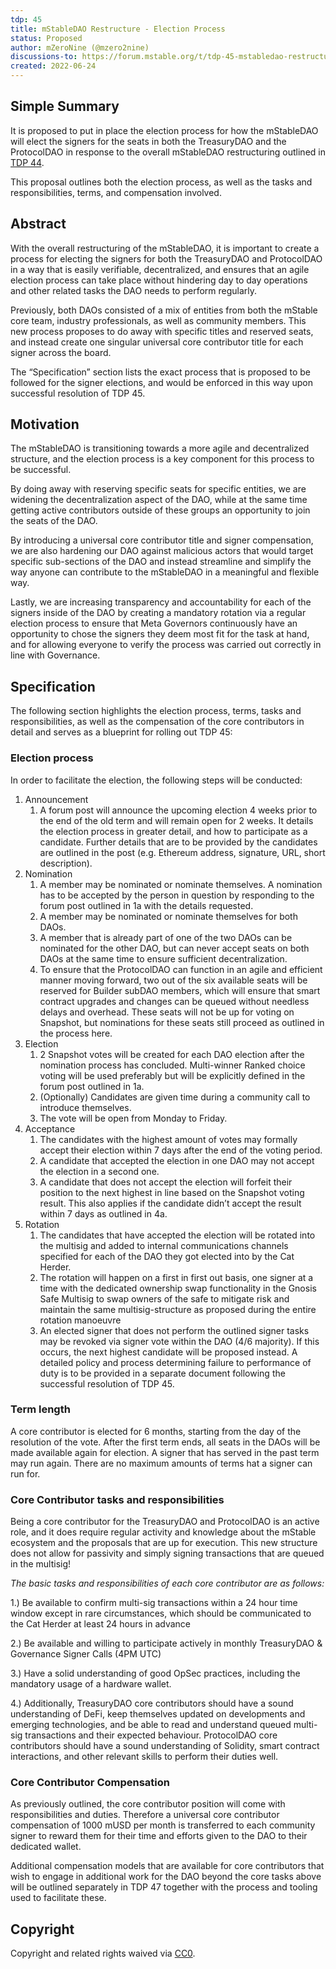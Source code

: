```yaml
---
tdp: 45
title: mStableDAO Restructure - Election Process
status: Proposed
author: mZeroNine (@mzero2nine)
discussions-to: https://forum.mstable.org/t/tdp-45-mstabledao-restructure-election-process/888
created: 2022-06-24
---
```


## Simple Summary

It is proposed to put in place the election process for how the mStableDAO will elect the signers for the seats in both the TreasuryDAO and the ProtocolDAO in response to the overall mStableDAO restructuring outlined in [TDP 44](https://mips.mstable.org/TDP/tdp-44.html).

This proposal outlines both the election process, as well as the tasks and responsibilities, terms, and compensation involved.

## Abstract

With the overall restructuring of the mStableDAO, it is important to create a process for electing the signers for both the TreasuryDAO and ProtocolDAO in a way that is easily verifiable, decentralized, and ensures that an agile election process can take place without hindering day to day operations and other related tasks the DAO needs to perform regularly. 

Previously, both DAOs consisted of a mix of entities from both the mStable core team, industry professionals, as well as community members. This new process proposes to do away with specific titles and reserved seats, and instead create one singular universal core contributor title for each signer across the board. 

The “Specification” section lists the exact process that is proposed to be followed for the signer elections, and would be enforced in this way upon successful resolution of TDP 45.

## Motivation

The mStableDAO is transitioning towards a more agile and decentralized structure, and the election process is a key component for this process to be successful. 

By doing away with reserving specific seats for specific entities, we are widening the decentralization aspect of the DAO, while at the same time getting active contributors outside of these groups an opportunity to join the seats of the DAO.

By introducing a universal core contributor title and signer compensation, we are also hardening our DAO against malicious actors that would target specific sub-sections of the DAO and instead streamline and simplify the way anyone can contribute to the mStableDAO in a meaningful and flexible way.

Lastly, we are increasing transparency and accountability for each of the signers inside of the DAO by creating a mandatory rotation via a regular election process to ensure that Meta Governors continuously have an opportunity to chose the signers they deem most fit for the task at hand, and for allowing everyone to verify the process was carried out correctly in line with Governance.

## Specification

The following section highlights the election process, terms, tasks and responsibilities, as well as the compensation of the core contributors in detail and serves as a blueprint for rolling out TDP 45:

### Election process

In order to facilitate the election, the following steps will be conducted:

1. Announcement
    1. A forum post will announce the upcoming election 4 weeks prior to the end of the old term and will remain open for 2 weeks. It details the election process in greater detail, and how to participate as a candidate. Further details that are to be provided by the candidates are outlined in the post (e.g. Ethereum address, signature, URL, short description).
2. Nomination
    1. A member may be nominated or nominate themselves. A nomination has to be accepted by the person in question by responding to the forum post outlined in 1a with the details requested.
    2. A member may be nominated or nominate themselves for both DAOs.
    3. A member that is already part of one of the two DAOs can be nominated for the other DAO, but can never accept seats on both DAOs at the same time to ensure sufficient decentralization.
    4. To ensure that the ProtocolDAO can function in an agile and efficient manner moving forward, two out of the six available seats will be reserved for Builder subDAO members, which will ensure that smart contract upgrades and changes can be queued without needless delays and overhead. These seats will not be up for voting on Snapshot, but nominations for these seats still proceed as outlined in the process here.
3. Election
    1. 2 Snapshot votes will be created for each DAO election after the nomination process has concluded. Multi-winner Ranked choice voting will be used preferably but will be explicitly defined in the forum post outlined in 1a.
    2. (Optionally) Candidates are given time during a community call to introduce themselves.
    3. The vote will be open from Monday to Friday.
4. Acceptance
    1. The candidates with the highest amount of votes may formally accept their election within 7 days after the end of the voting period.
    2. A candidate that accepted the election in one DAO may not accept the election in a second one.
    3. A candidate that does not accept the election will forfeit their position to the next highest in line based on the Snapshot voting result. This also applies if the candidate didn’t accept the result within 7 days as outlined in 4a.
5. Rotation
    1. The candidates that have accepted the election will be rotated into the multisig and added to internal communications channels specified for each of the DAO they got elected into by the Cat Herder.
    2. The rotation will happen on a first in first out basis, one signer at a time with the dedicated ownership swap functionality in the Gnosis Safe Multisig to swap owners of the safe to mitigate risk and maintain the same multisig-structure as proposed during the entire rotation manoeuvre
    3. An elected signer that does not perform the outlined signer tasks may be revoked via signer vote within the DAO (4/6 majority). If this occurs, the next highest candidate will be proposed instead. A detailed policy and process determining failure to performance of duty is to be provided in a separate document following the successful resolution of TDP 45.

### Term length

A core contributor is elected for 6 months, starting from the day of the resolution of the vote. After the first term ends, all seats in the DAOs will be made available again for election. A signer that has served in the past term may run again. There are no maximum amounts of terms hat a signer can run for.

### Core Contributor tasks and responsibilities

Being a core contributor for the TreasuryDAO and ProtocolDAO is an active role, and it does require regular activity and knowledge about the mStable ecosystem and the proposals that are up for execution. This new structure does not allow for passivity and simply signing transactions that are queued in the multisig! 

*The basic tasks and responsibilities of each core contributor are as follows:*

1.) Be available to confirm multi-sig transactions within a 24 hour time window except in rare circumstances, which should be communicated to the Cat Herder at least 24 hours in advance

2.) Be available and willing to participate actively in monthly TreasuryDAO & Governance Signer Calls (4PM UTC)

3.) Have a solid understanding of good OpSec practices, including the mandatory usage of a hardware wallet.

4.) Additionally, TreasuryDAO core contributors should have a sound understanding of DeFi, keep themselves updated on developments and emerging technologies, and be able to read and understand queued multi-sig transactions and their expected behaviour. ProtocolDAO core contributors should have a sound understanding of Solidity, smart contract interactions, and other relevant skills to perform their duties well.

### Core Contributor Compensation

As previously outlined, the core contributor position will come with responsibilities and duties. Therefore a universal core contributor compensation of 1000 mUSD per month is transferred to each community signer to reward them for their time and efforts given to the DAO to their dedicated wallet.

Additional compensation models that are available for core contributors that wish to engage in additional work for the DAO beyond the core tasks above will be outlined separately in TDP 47 together with the process and tooling used to facilitate these.

## Copyright

Copyright and related rights waived via [CC0](https://creativecommons.org/publicdomain/zero/1.0/).

